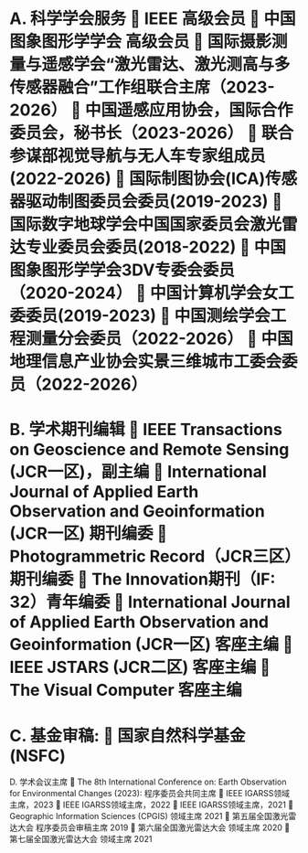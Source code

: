 A.	科学学会服务
	IEEE 高级会员
	中国图象图形学学会 高级会员
	国际摄影测量与遥感学会“激光雷达、激光测高与多传感器融合”工作组联合主席（2023-2026）
	中国遥感应用协会，国际合作委员会，秘书长（2023-2026）
	联合参谋部视觉导航与无人车专家组成员 (2022-2026)
	国际制图协会(ICA)传感器驱动制图委员会委员(2019-2023)
	国际数字地球学会中国国家委员会激光雷达专业委员会委员(2018-2022)
	中国图象图形学学会3DV专委会委员（2020-2024）
	中国计算机学会女工委委员(2019-2023)
	中国测绘学会工程测量分会委员（2022-2026）
	中国地理信息产业协会实景三维城市工委会委员（2022-2026）
===
B.	学术期刊编辑
	IEEE Transactions on Geoscience and Remote Sensing (JCR一区)，副主编
	International Journal of Applied Earth Observation and Geoinformation (JCR一区) 期刊编委
	Photogrammetric Record（JCR三区）期刊编委
	The Innovation期刊（IF: 32）青年编委
	International Journal of Applied Earth Observation and Geoinformation (JCR一区) 客座主编
	IEEE JSTARS (JCR二区) 客座主编
	The Visual Computer 客座主编
===
C.	基金审稿:
	国家自然科学基金 (NSFC)
===
D.	学术会议主席
	The 8th International Conference on: Earth Observation for Environmental Changes (2023): 程序委员会共同主席
	IEEE IGARSS领域主席，2023
	IEEE IGARSS领域主席，2022
	IEEE IGARSS领域主席，2021
	Geographic Information Sciences (CPGIS) 领域主席 2021
	第五届全国激光雷达大会 程序委员会审稿主席 2019
	第六届全国激光雷达大会 领域主席 2020
	第七届全国激光雷达大会 领域主席 2021

